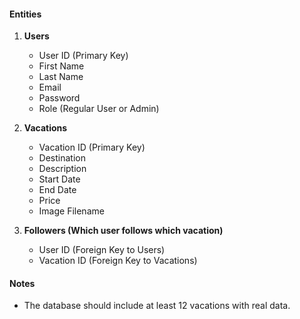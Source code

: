 #### Entities
1. **Users**
   - User ID (Primary Key)
   - First Name
   - Last Name
   - Email
   - Password
   - Role (Regular User or Admin)

2. **Vacations**
   - Vacation ID (Primary Key)
   - Destination
   - Description
   - Start Date
   - End Date
   - Price
   - Image Filename

3. **Followers (Which user follows which vacation)**
   - User ID (Foreign Key to Users)
   - Vacation ID (Foreign Key to Vacations)

#### Notes
- The database should include at least 12 vacations with real data.
